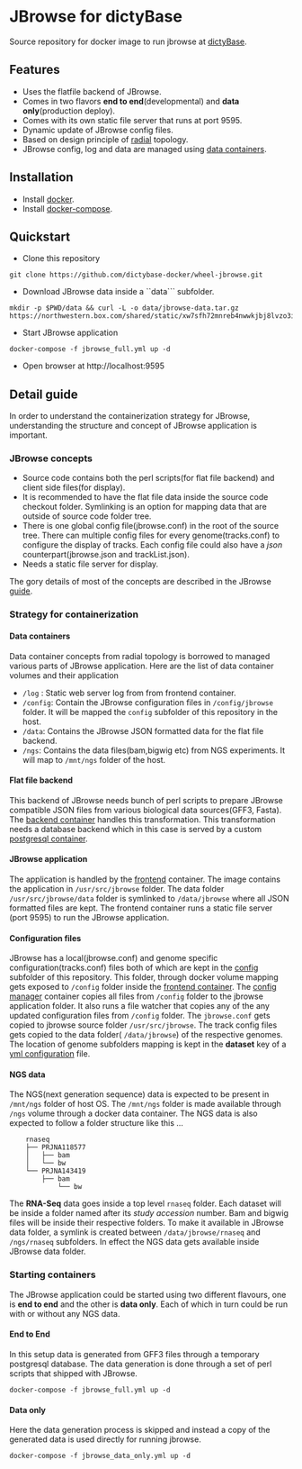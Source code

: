 # JBrowse for dictyBase
Source repository for docker image to run jbrowse at [dictyBase](http://dictybase.org).

## Features
* Uses the flatfile backend of JBrowse.
* Comes in two flavors __end to end__(developmental) and __data only__(production deploy).
* Comes with its own static file server that runs at port 9595.
* Dynamic update of JBrowse config files.
* Based on design principle of [radial](https://github.com/radial/docs) topology. 
* JBrowse config, log and data are managed using [data containers](http://docs.docker.com/userguide/dockervolumes/).

## Installation
* Install [docker](https://docs.docker.com/installation/#installation).
* Install [docker-compose](http://docs.docker.com/compose/install/).

## Quickstart
* Clone this repository

```
git clone https://github.com/dictybase-docker/wheel-jbrowse.git
```

* Download JBrowse data inside a ``data``` subfolder.

```
mkdir -p $PWD/data && curl -L -o data/jbrowse-data.tar.gz https://northwestern.box.com/shared/static/xw7sfh72mnreb4nwwkjbj8lvzo3il9dq.gz
```

* Start JBrowse application

```
docker-compose -f jbrowse_full.yml up -d
```

* Open browser at http://localhost:9595

## Detail guide
In order to understand the containerization strategy for JBrowse,
understanding the structure and concept of JBrowse application is
important. 

### JBrowse concepts
* Source code contains both the perl scripts(for flat file backend) and client
  side files(for display).
* It is recommended to have the flat file data inside the source code checkout
  folder. Symlinking is an option for mapping data that are outside of source
  code folder tree.
* There is one global config file(jbrowse.conf) in the root of the source
  tree. There can multiple config files for every genome(tracks.conf) to
  configure the display of tracks. Each config file could also have a _json_
  counterpart(jbrowse.json and trackList.json).
* Needs a static file server for display.

The gory details of most of the concepts are described in the
JBrowse [guide](http://gmod.org/wiki/JBrowse_Configuration_Guide).


### Strategy for containerization
#### Data containers
Data container concepts from radial topology is borrowed to managed various
parts of JBrowse application. Here are the list of data container volumes and
their application

* `/log` : Static web server log from from frontend container.
* `/config`: Contain the JBrowse configuration files in ```/config/jbrowse```
  folder. It will be mapped the `config` subfolder of this repository in the
  host.
* `/data`: Contains the JBrowse JSON formatted data for the flat file backend.
* `/ngs`: Contains the data files(bam,bigwig etc) from NGS experiments. It
  will map to ```/mnt/ngs``` folder of the host.

#### Flat file backend
This backend of JBrowse needs bunch of perl scripts to prepare JBrowse
compatible JSON files from various biological data sources(GFF3, Fasta).
The [backend
container](https://github.com/dictybase-docker/wheel-jbrowse/tree/master/spoke-jbrowse-backend) 
handles this transformation. This transformation needs a database backend
which in this case is served by a custom [postgresql
container](https://github.com/dictybase-docker/wheel-jbrowse/tree/master/spoke-jbrowse-postgresql).

#### JBrowse application
The application is handled by the
[frontend](https://github.com/dictybase-docker/wheel-jbrowse/tree/master/spoke-jbrowse-frontend)
container. The image contains the application in ```/usr/src/jbrowse``` folder. The data folder ```/usr/src/jbrowse/data```
folder is symlinked to ```/data/jbrowse``` where all JSON formatted files are
kept. The frontend container runs a static file server (port 9595) to run the
JBrowse application.

#### Configuration files
JBrowse has a local(jbrowse.conf) and genome specific
configuration(tracks.conf) files both of which are kept in the
[config](https://github.com/dictybase-docker/wheel-jbrowse/tree/master/config/jbrowse)
subfolder of this repository. This folder, through docker volume mapping gets
exposed to ```/config```  folder inside the [frontend
container](https://github.com/dictybase-docker/wheel-jbrowse/tree/master/spoke-jbrowse-frontend).
The [config
manager](https://github.com/dictybase-docker/wheel-jbrowse/tree/master/spoke-jbrowse-tracks-conf)
container copies all files from ```/config``` folder to the jbrowse
application folder. It also runs a file watcher that copies any of the any
updated configuration files from ```/config``` folder. The ```jbrowse.conf```
gets copied to jbrowse source folder ```/usr/src/jbrowse```. The track config
files gets copied to the data folder( ```/data/jbrowse```) of the respective
genomes. The location of genome subfolders mapping is kept in the __dataset__
key of a [yml
configuration](https://github.com/dictybase-docker/wheel-jbrowse/blob/master/config/jbrowse/export.yml)
file.

#### NGS data
The NGS(next generation sequence) data is expected to be present in
```/mnt/ngs``` folder of host OS. The ```/mnt/ngs``` folder is made available
through `/ngs` volume through a docker data container. The NGS data is also
expected to follow a folder structure like this ...

```
    rnaseq
    ├── PRJNA118577
    │   ├── bam
    │   └── bw
    └── PRJNA143419
        ├── bam
            └── bw
```

The __RNA-Seq__ data goes inside a top level `rnaseq` folder. Each dataset
will be inside a folder named after its _study accession_ number. Bam and
bigwig files will be inside their respective folders. To make it available in
JBrowse data folder, a symlink is created between `/data/jbrowse/rnaseq` and
`/ngs/rnaseq` subfolders. In effect the NGS data gets available inside JBrowse
data folder.

### Starting containers
The JBrowse application could be started using two different flavours, one is __end to
end__ and the other is __data only__. Each of which in turn could be run with
or without any NGS data.

#### End to End
In this setup data is generated from GFF3 files through a temporary postgresql
database. The data generation is done through a set of perl scripts that
shipped with JBrowse. 

```
docker-compose -f jbrowse_full.yml up -d
```

#### Data only
Here the data generation process is skipped and instead a copy of the generated
data is used directly for running jbrowse. 

```
docker-compose -f jbrowse_data_only.yml up -d
```
